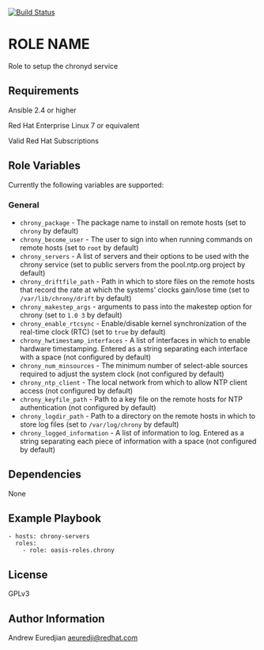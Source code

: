 [![Build Status](https://travis-ci.org/oasis-roles/chrony.svg?branch=master)](https://travis-ci.org/oasis-roles/chrony)

ROLE NAME
===========

Role to setup the chronyd service

Requirements
------------

Ansible 2.4 or higher

Red Hat Enterprise Linux 7 or equivalent

Valid Red Hat Subscriptions

Role Variables
--------------

Currently the following variables are supported:

### General

* `chrony_package` - The package name to install on remote hosts (set to `chrony` by default)
* `chrony_become_user` - The user to sign into when running commands on remote hosts (set to `root` by default)
* `chrony_servers` - A list of servers and their options to be used with the chrony service (set to public servers from the pool.ntp.org project by default)
* `chrony_driftfile_path` - Path in which to store files on the remote hosts that record the rate at which the systems' clocks gain/lose time (set to `/var/lib/chrony/drift` by default)
* `chrony_makestep_args` - arguments to pass into the makestep option for chrony (set to `1.0 3` by default)
* `chrony_enable_rtcsync` - Enable/disable kernel synchronization of the real-time clock (RTC) (set to `true` by default)
* `chrony_hwtimestamp_interfaces` - A list of interfaces in which to enable hardware timestamping. Entered as a string separating each interface with a space (not configured by default)
* `chrony_num_minsources` - The minimum number of select-able sources required to adjust the system clock (not configured by default)
* `chrony_ntp_client` - The local network from which to allow NTP client access (not configured by default)
* `chrony_keyfile_path` - Path to a key file on the remote hosts for NTP authentication (not configured by default)
* `chrony_logdir_path` - Path to a directory on the remote hosts in which to store log files (set to `/var/log/chrony` by default)
* `chrony_logged_information` - A list of information to log. Entered as a string separating each piece of information with a space (not configured by default)

Dependencies
------------

None

Example Playbook
----------------

```
- hosts: chrony-servers
  roles:
    - role: oasis-roles.chrony
```

License
-------

GPLv3

Author Information
------------------

Andrew Euredjian <aeuredji@redhat.com>
